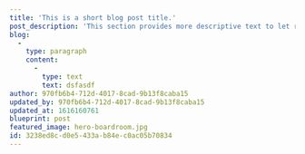 ```yaml
---
title: 'This is a short blog post title.'
post_description: 'This section provides more descriptive text to let readers know.'
blog:
  -
    type: paragraph
    content:
      -
        type: text
        text: dsfasdf
author: 970fb6b4-712d-4017-8cad-9b13f8caba15
updated_by: 970fb6b4-712d-4017-8cad-9b13f8caba15
updated_at: 1616160761
blueprint: post
featured_image: hero-boardroom.jpg
id: 3238ed8c-d0e5-433a-b84e-c0ac05b70834
---
```

